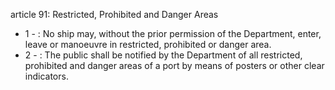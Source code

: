 article 91: Restricted, Prohibited and Danger Areas

<ul>
			<li>1 - : No ship may, without the prior permission of the Department, enter, leave or manoeuvre in restricted, prohibited or danger area. <ul>
			</ul></li>			<li>2 - : The public shall be notified by the Department of all restricted, prohibited and danger areas of a port by means of posters or other clear indicators. <ul>
			</ul></li></ul>